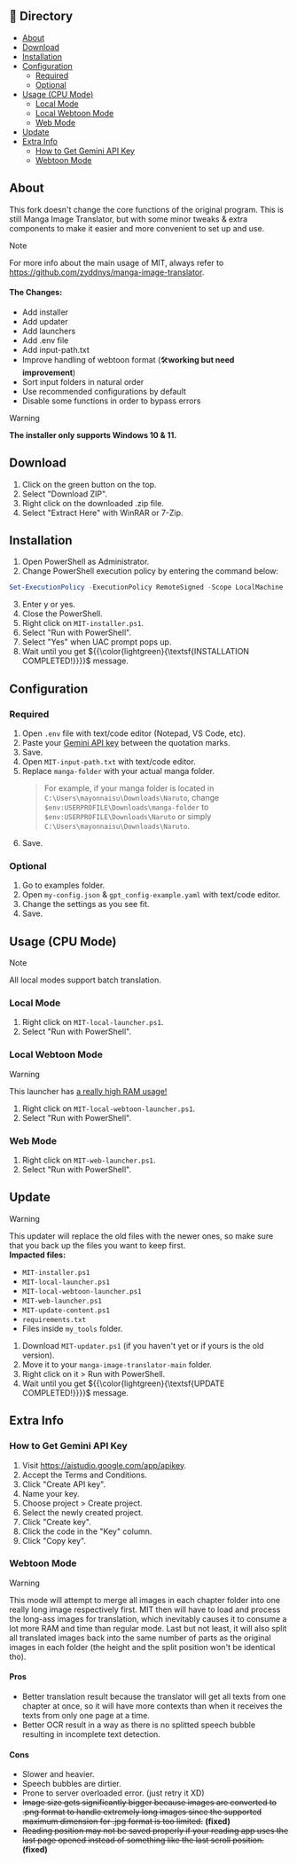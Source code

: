 ## 📂 Directory
*   [About](#about)
*   [Download](#download)
*   [Installation](#installation)
*   [Configuration](#configuration)
    *   [Required](#required)
    *   [Optional](#optional)   
*   [Usage (CPU Mode)](#usage-cpu-mode)
    *   [Local Mode](#local-mode)
    *   [Local Webtoon Mode](#local-webtoon-mode)
    *   [Web Mode](#web-mode)
*   [Update](#update)
*   [Extra Info](extra-info)
    *   [How to Get Gemini API Key](#how-to-get-gemini-api-key)
    *   [Webtoon Mode](#webtoon-mode)

## About
This fork doesn't change the core functions of the original program. This is still Manga Image Translator, but with some minor tweaks & extra components to make it easier and more convenient to set up and use.
> [!NOTE]
> For more info about the main usage of MIT, always refer to https://github.com/zyddnys/manga-image-translator.

#### The Changes:
- Add installer
- Add updater
- Add launchers
- Add .env file
- Add input-path.txt
- Improve handling of webtoon format (🛠️**working but need improvement**)
- Sort input folders in natural order
- Use recommended configurations by default
- Disable some functions in order to bypass errors

> [!WARNING]
> **The installer only supports Windows 10 & 11.**

## Download
1. Click on the green button on the top.
2. Select "Download ZIP".
3. Right click on the downloaded .zip file.
4. Select "Extract Here" with WinRAR or 7-Zip.

## Installation
1. Open PowerShell as Administrator.
2. Change PowerShell execution policy by entering the command below:
```powershell
Set-ExecutionPolicy -ExecutionPolicy RemoteSigned -Scope LocalMachine
```
3. Enter y or yes.
4. Close the PowerShell.
5. Right click on `MIT-installer.ps1`.
6. Select "Run with PowerShell".
7. Select "Yes" when UAC prompt pops up.
8. Wait until you get ${{\color{lightgreen}{\textsf{INSTALLATION COMPLETED!}}}}\$ message. 

## Configuration
### Required
1. Open `.env` file with text/code editor (Notepad, VS Code, etc).
2. Paste your [Gemini API key](https://github.com/Mayonnaisu/manga-image-translator?tab=readme-ov-file#how-to-get-gemini-api-key) between the quotation marks.
3. Save.
4. Open `MIT-input-path.txt` with text/code editor.
5. Replace `manga-folder` with your actual manga folder.
    > For example, if your manga folder is located in `C:\Users\mayonnaisu\Downloads\Naruto`, change `$env:USERPROFILE\Downloads\manga-folder` to `$env:USERPROFILE\Downloads\Naruto` or simply `C:\Users\mayonnaisu\Downloads\Naruto`.
6. Save.

### Optional
1. Go to examples folder.
2. Open `my-config.json` & `gpt_config-example.yaml` with text/code editor.
3. Change the settings as you see fit.
4. Save.

## Usage (CPU Mode)
> [!NOTE]
> All local modes support batch translation.
### Local Mode
1. Right click on `MIT-local-launcher.ps1`.
2. Select "Run with PowerShell".

### Local Webtoon Mode
> [!WARNING]
> This launcher has [a really high RAM usage!](https://github.com/Mayonnaisu/manga-image-translator?tab=readme-ov-file#webtoon-mode)
1. Right click on `MIT-local-webtoon-launcher.ps1`.
2. Select "Run with PowerShell".

### Web Mode
1. Right click on `MIT-web-launcher.ps1`.
2. Select "Run with PowerShell".

## Update
> [!WARNING]
> This updater will replace the old files with the newer ones, so make sure that you back up the files you want to keep first.<br>
> **Impacted files:**
> - `MIT-installer.ps1`
> - `MIT-local-launcher.ps1`
> - `MIT-local-webtoon-launcher.ps1`
> - `MIT-web-launcher.ps1`
> - `MIT-update-content.ps1`
> - `requirements.txt`
> - Files inside `my_tools` folder.
1. Download `MIT-updater.ps1` (if you haven't yet or if yours is the old version).
2. Move it to your `manga-image-translator-main` folder.
2. Right click on it > Run with PowerShell.
3. Wait until you get ${{\color{lightgreen}{\textsf{UPDATE COMPLETED!}}}}\$ message.

## Extra Info
### How to Get Gemini API Key
1. Visit https://aistudio.google.com/app/apikey.
2. Accept the Terms and Conditions.
3. Click "Create API key".
4. Name your key.
5. Choose project > Create project.
6. Select the newly created project.
7. Click "Create key".
8. Click the code in the "Key" column.
9. Click "Copy key".

### Webtoon Mode
> [!WARNING]
> This mode will attempt to merge all images in each chapter folder into one really long image respectively first. MIT then will have to load and process the long-ass images for translation, which inevitably causes it to consume a lot more RAM and time than regular mode. Last but not least, it will also split all translated images back into the same number of parts as the original images in each folder (the height and the split position won't be identical tho). 

#### Pros
- Better translation result because the translator will get all texts from one chapter at once, so it will have more contexts than when it receives the texts from only one page at a time.
- Better OCR result in a way as there is no splitted speech bubble resulting in incomplete text detection.

#### Cons
- Slower and heavier.
- Speech bubbles are dirtier.
- Prone to server overloaded error. (just retry it XD)
- ~~Image size gets significantly bigger because images are converted to .png format to handle extremely long images since the supported maximum dimension for .jpg format is too limited.~~ **(fixed)**
- ~~Reading position may not be saved properly if your reading app uses the last page opened instead of something like the last scroll position.~~ **(fixed)**
